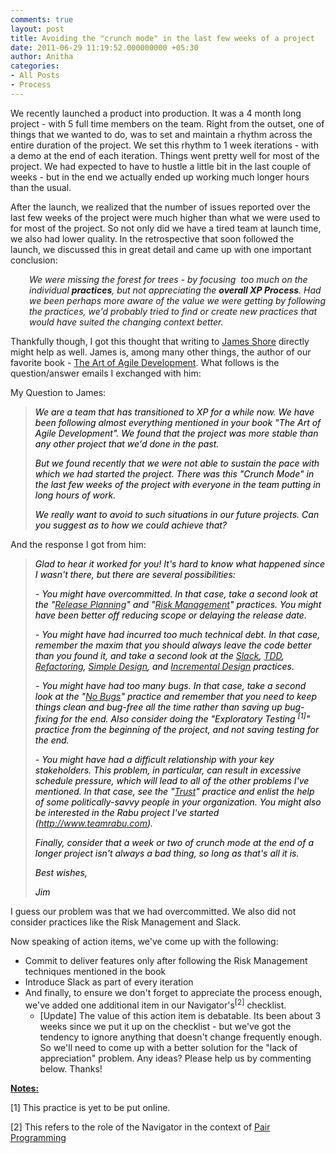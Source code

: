 ```yaml
---
comments: true
layout: post
title: Avoiding the "crunch mode" in the last few weeks of a project
date: 2011-06-29 11:19:52.000000000 +05:30
author: Anitha
categories:
- All Posts
- Process
---
```

We recently launched a product into production. It was a 4 month long project - with 5 full time members on the team. Right from the outset, one of things that we wanted to do, was to set and maintain a rhythm across the entire duration of the project. We set this rhythm to 1 week iterations - with a demo at the end of each iteration. Things went pretty well for most of the project. We had expected to have to hustle a little bit in the last couple of weeks - but in the end we actually ended up working much longer hours than the usual.

After the launch, we realized that the number of issues reported over the last few weeks of the project were much higher than what we were used to for most of the project. So not only did we have a tired team at launch time, we also had lower quality. In the retrospective that soon followed the launch, we discussed this in great detail and came up with one important conclusion:
<p style="padding-left: 30px;"><em>We were missing the forest for trees - by focusing  too much on the individual <strong>practices</strong>, but not appreciating the <strong>overall XP Process</strong>. Had we been perhaps more aware of the value we were getting by following the practices, we'd probably tried to find or create new practices that would have suited the changing context better. </em></p>
Thankfully though, I got this thought that writing to <a href="http://jamesshore.com/">James Shore</a> directly might help as well. James is, among many other things, the author of our favorite book - <a href="http://jamesshore.com/Agile-Book/">The Art of Agile Development</a>. What follows is the question/answer emails I exchanged with him:

My Question to James:
<blockquote><em><span style="color: #000000;">We are a team that has transitioned to XP for a while now. We have been following almost everything mentioned in your book "The Art of Agile Development". We found that the project was more stable than any other project that we'd done in the past.</span></em>

<em><span style="color: #000000;">
</span></em>

<em><span style="color: #000000;">But we found recently that we were not able to sustain the pace with which we had started the project. There was this "Crunch Mode" in the last few weeks of the project with everyone in the team putting in long hours of work.</span></em>

<em><span style="color: #000000;">
</span></em>

<em><span style="color: #000000;">We really want to avoid to such situations in our future projects. Can you suggest as to how we could achieve that?</span></em></blockquote>
And the response I got from him:
<blockquote>
<p style="text-align: left;"><em><span style="color: #000000;">Glad to hear it worked for you! It's hard to know what happened since I wasn't there, but there are several possibilities:</span></em></p>
<p style="text-align: left;"><em><span style="color: #000000;">
</span></em></p>
<p style="text-align: left;"><em><span style="color: #000000;">- You might have overcommitted. In that case, take a second look at the "<a href="http://jamesshore.com/Agile-Book/release_planning.html" target="_blank">Release Planning</a>" and "<a href="http://jamesshore.com/Blog/Use-Risk-Management-to-Make-Solid-Commitments.html" target="_blank">Risk Management</a>" practices. You might have been better off reducing scope or delaying the release date.</span></em></p>
<p style="text-align: left;"><em><span style="color: #000000;">
</span></em></p>
<em><span style="color: #000000;">- You might have had incurred too much technical debt. In that case, remember the maxim that you should always leave the code better than you found it, and take a second look at the <a href="http://jamesshore.com/Agile-Book/slack.html" target="_blank">Slack</a>, <a href="http://jamesshore.com/Agile-Book/test_driven_development.html" target="_blank">TDD</a>, <a href="http://jamesshore.com/Agile-Book/refactoring.html" target="_blank">Refactoring</a>, <a href="http://jamesshore.com/Agile-Book/simple_design.html" target="_blank">Simple Design</a>, and <a href="http://jamesshore.com/Agile-Book/incremental_design.html" target="_blank">Incremental Design</a> practices.</span></em>

<em><span style="color: #000000;">
</span></em>

<em><span style="color: #000000;">- You might have had too many bugs. In that case, take a second look at the "<a href="http://jamesshore.com/Agile-Book/no_bugs.html" target="_blank">No Bugs</a>" practice and remember that you need to keep things clean and bug-free all the time rather than saving up bug-fixing for the end. Also consider doing the "Exploratory Testing <sup>[1]</sup>" practice from the beginning of the project, and not saving testing for the end.</span></em>

<em><span style="color: #000000;">
</span></em>

<em><span style="color: #000000;">- You might have had a difficult relationship with your key stakeholders. This problem, in particular, can result in excessive schedule pressure, which will lead to all of the other problems I've mentioned. In that case, see the "<a href="http://jamesshore.com/Agile-Book/trust.html" target="_blank">Trust</a>" practice and enlist the help of some politically-savvy people in your organization. You might also be interested in the Rabu project I've started (<a href="http://www.teamrabu.com/" target="_blank">http://www.teamrabu.com</a>).</span></em>

<em><span style="color: #000000;">
</span></em>

<em><span style="color: #000000;">Finally, consider that a week or two of crunch mode at the end of a longer project isn't always a bad thing, so long as that's all it is.</span></em>

<em><span style="color: #000000;">
</span></em>

<span style="color: #000000;"><em> </em><em> </em><em> </em><em> </em><em> </em><em> </em></span>
<p style="text-align: left;"><em><span style="color: #000000;">Best wishes,</span></em></p>
<p style="text-align: left;"><em><span style="color: #000000;"> Jim</span></em></p>
</blockquote>
I guess our problem was that we had overcommitted. We also did not consider practices like the Risk Management and Slack.

Now speaking of action items, we've come up with the following:
<ul>
	<li>Commit to deliver features only after following the Risk Management techniques mentioned in the book</li>
	<li>Introduce Slack as part of every iteration</li>
	<li>And finally, to ensure we don't forget to appreciate the process enough, we've added one additional item in our Navigator's<sup>[2]</sup> checklist.
<ul>
	<li>[Update] The value of this action item is debatable. Its been about 3 weeks since we put it up on the checklist - but we've got the tendency to ignore anything that doesn't change frequently enough. So we'll need to come up with a better solution for the "lack of appreciation" problem. Any ideas? Please help us by commenting below. Thanks!</li>
</ul>
</li>
</ul>
<strong><span style="text-decoration: underline;">Notes:</span></strong>

[1] This practice is yet to be put online.

[2] This refers to the role of the Navigator in the context of <a href="http://jamesshore.com/Agile-Book/pair_programming.html">Pair Programming</a>
